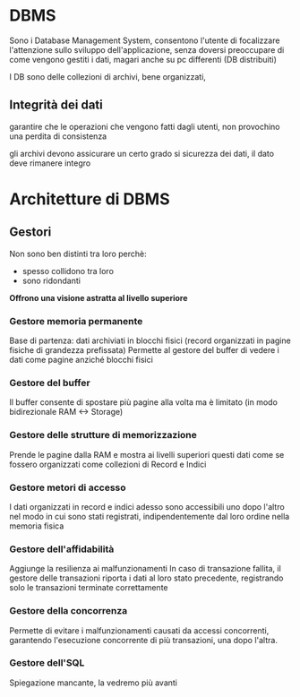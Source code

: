 # DBMS
Sono i Database Management System, consentono l'utente di focalizzare l'attenzione sullo sviluppo dell'applicazione, senza doversi preoccupare di come vengono gestiti i dati, magari anche su pc differenti (DB distribuiti)

I DB sono delle collezioni di archivi, bene organizzati, 



## Integrità dei dati
garantire che le operazioni che vengono fatti dagli utenti, non provochino una perdita di consistenza 

gli archivi devono assicurare un certo grado si sicurezza dei dati, il dato deve rimanere integro 


# Architetture di DBMS
## Gestori 
Non sono ben distinti tra loro perchè:
- spesso collidono tra loro
- sono ridondanti

**Offrono una visione astratta al livello superiore**


### Gestore memoria permanente
Base di partenza: dati archiviati in blocchi fisici (record organizzati in pagine fisiche di grandezza prefissata)
Permette al gestore del buffer di vedere i dati come pagine anziché blocchi fisici

### Gestore del buffer
Il buffer consente di spostare più pagine alla volta ma è limitato (in modo bidirezionale RAM <-> Storage) 

### Gestore delle strutture di memorizzazione
Prende le pagine dalla RAM e mostra ai livelli superiori questi dati come se fossero organizzati come collezioni di Record e Indici

### Gestore metori di accesso
I dati organizzati in record e indici adesso sono accessibili uno dopo l'altro nel modo in cui sono stati registrati, indipendentemente dal loro ordine nella memoria fisica

### Gestore dell'affidabilità
Aggiunge la resilienza ai malfunzionamenti
In caso di transazione fallita, il gestore delle transazioni riporta i dati al loro stato precedente, registrando solo le transazioni terminate correttamente

### Gestore della concorrenza
Permette di evitare i malfunzionamenti causati da accessi concorrenti, garantendo l'esecuzione concorrente di più transazioni, una dopo l'altra.
### Gestore dell'SQL
Spiegazione mancante, la vedremo più avanti

